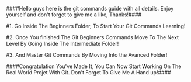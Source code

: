 ####Hello guys here is the git commands guide with all details. Enjoy yourself and don't forget to give me a like, Thanks!####


#1. Go Inside The Beginners Folder, To Start Your Git Commands Learning!

#2. Once You finished The Git Beginners Commands Move To The Next Level By Going Inside The Intermediate Folder!

#3. And Master Git Commands By Moving Into the Avanced Folder!



####Congratulation You've Made It, You Can Now Start Working On The Real World Projet With Git. Don't Forget To Give Me A Hand up!####



